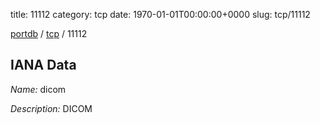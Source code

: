 title: 11112
category: tcp
date: 1970-01-01T00:00:00+0000
slug: tcp/11112

[portdb](/) / [tcp](/category/tcp.html) / 11112


## IANA Data

_Name:_ dicom

_Description:_ DICOM

